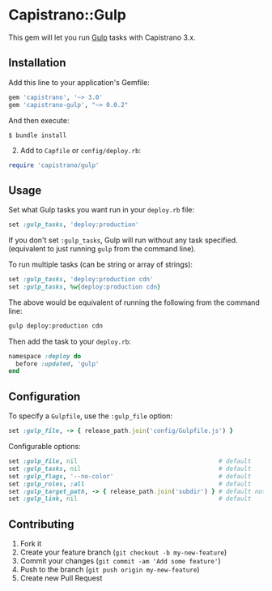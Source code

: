 # Capistrano::Gulp

This gem will let you run [Gulp](http://gulpjs.com/) tasks with Capistrano 3.x.

## Installation

Add this line to your application's Gemfile:

```bash
gem 'capistrano', '~> 3.0'
gem 'capistrano-gulp', "~> 0.0.2"
```

And then execute:

```
$ bundle install
```

2. Add to `Capfile` or `config/deploy.rb`:

```ruby
require 'capistrano/gulp'
```

## Usage

Set what Gulp tasks you want run in your `deploy.rb` file:

```ruby
set :gulp_tasks, 'deploy:production'
```

If you don't set `:gulp_tasks`, Gulp will run without any task specified. (equivalent to just running `gulp` from the command line).

To run multiple tasks (can be string or array of strings):

```ruby
set :gulp_tasks, 'deploy:production cdn'
set :gulp_tasks, %w{deploy:production cdn}
```

The above would be equivalent of running the following from the command line:

```bash
gulp deploy:production cdn
```

Then add the task to your `deploy.rb`:

```ruby
namespace :deploy do
  before :updated, 'gulp'
end
```

## Configuration

To specify a `Gulpfile`, use the `:gulp_file` option:

```ruby
set :gulp_file, -> { release_path.join('config/Gulpfile.js') }
```

Configurable options:

```ruby
set :gulp_file, nil                                       # default
set :gulp_tasks, nil                                      # default
set :gulp_flags, '--no-color'                             # default
set :gulp_roles, :all                                     # default
set :gulp_target_path, -> { release_path.join('subdir') } # default not set
set :gulp_link, nil                                       # default
```

## Contributing

1. Fork it
2. Create your feature branch (`git checkout -b my-new-feature`)
3. Commit your changes (`git commit -am 'Add some feature'`)
4. Push to the branch (`git push origin my-new-feature`)
5. Create new Pull Request
